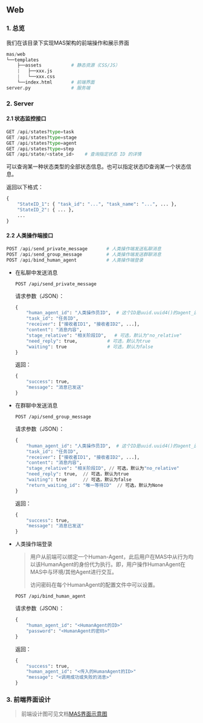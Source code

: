 ## Web

### 1. 总览

我们在该目录下实现MAS架构的前端操作和展示界面

```python
mas/web
└──templates
    ├──assets			# 静态资源（CSS/JS）
    |   ├──xxx.js
    |   └──xxx.css
    └──index.html		# 前端界面
server.py               # 服务端
```



### 2. Server

#### 2.1 状态监控接口

```python
GET /api/states?type=task
GET /api/states?type=stage
GET /api/states?type=agent
GET /api/states?type=step
GET /api/state/<state_id>    # 查询指定状态 ID 的详情
```

可以查询某一种状态类型的全部状态信息。也可以指定状态ID查询某一个状态信息。



返回以下格式：

```python
{
    "StateID_1": { "task_id": "...", "task_name": "...", ... },
    "StateID_2": { ... },
    ...
}
```



#### 2.2 人类操作端接口

```python
POST /api/send_private_message       # 人类操作端发送私聊消息
POST /api/send_group_message         # 人类操作端发送群聊消息
POST /api/bind_human_agent           # 人类操作端登录
```



- 在私聊中发送消息

  `POST /api/send_private_message`

  请求参数（JSON）：

  ```python
  {
      "human_agent_id": "人类操作员ID",  # 这个ID是uuid.uuid4()的agent_id,而不是监控器中带"HumanAgent_"前缀的ID
      "task_id": "任务ID",
      "receiver": ["接收者ID1", "接收者ID2", ...],
      "content": "消息内容",
      "stage_relative": "相关阶段ID",   # 可选，默认为"no_relative"
      "need_reply": true,  		    # 可选，默认为true
      "waiting": true      			# 可选，默认为false
  }
  ```

  返回：

  ```python
  {
      "success": true,
      "message": "消息已发送"
  }
  ```



- 在群聊中发送消息

  `POST /api/send_group_message`

  请求参数（JSON）：

  ```python
  {
      "human_agent_id": "人类操作员ID",  # 这个ID是uuid.uuid4()的agent_id,而不是监控器中带"HumanAgent_"前缀的ID
      "task_id": "任务ID",
      "receiver": ["接收者ID1", "接收者ID2", ...],
      "content": "消息内容",
      "stage_relative": "相关阶段ID", // 可选，默认为"no_relative"
      "need_reply": true,  // 可选，默认为true
      "waiting": true      // 可选，默认为false
      "return_waiting_id": "唯一等待ID"  // 可选，默认为None
  }
  ```

  返回：

  ```python
  {
      "success": true,
      "message": "消息已发送"
  }
  ```



- 人类操作端登录

  > 用户从前端可以绑定一个Human-Agent，此后用户在MAS中从行为均以该HumanAgent的身份代为执行。即，用户操作HumanAgent在MAS中与环境/其他Agent进行交互。
  >
  > 访问密码在每个HumanAgent的配置文件中可以设置。

  `POST /api/bind_human_agent` 

  请求参数（JSON）：

  ```python
  {
      "human_agent_id": "<HumanAgent的ID>"
      "password": "<HumanAgent的密码>"
  }
  ```

  返回：

  ```python
  {
      "success": true,
      "human_agent_id": "<传入的HumanAgent的ID>"
      "message": "<调用成功或失败的消息>"
  }
  ```

  

### 3. 前端界面设计

> 前端设计图可见文档[MAS界面示意图](https://github.com/motern88/AI_Conversation_in_Motern/blob/main/-技术报告/多智能体系统-技术报告/操作界面示意图/MAS界面示意图.md)